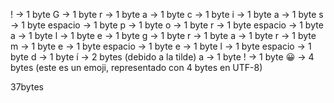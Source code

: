 ! -> 1 byte
G -> 1 byte
r -> 1 byte
a -> 1 byte
c -> 1 byte
i -> 1 byte
a -> 1 byte
s -> 1 byte
espacio -> 1 byte
p -> 1 byte
o -> 1 byte
r -> 1 byte
espacio -> 1 byte
a -> 1 byte
l -> 1 byte
e -> 1 byte
g -> 1 byte
r -> 1 byte
a -> 1 byte
r -> 1 byte
m -> 1 byte
e -> 1 byte
espacio -> 1 byte
e -> 1 byte
l -> 1 byte
espacio -> 1 byte
d -> 1 byte
í -> 2 bytes (debido a la tilde)
a -> 1 byte
! -> 1 byte
😀 -> 4 bytes (este es un emoji, representado con 4 bytes en UTF-8)

37bytes